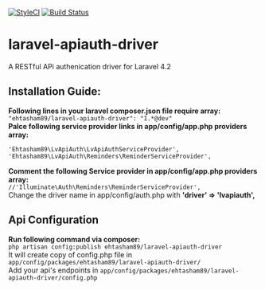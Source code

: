 [![StyleCI](https://styleci.io/repos/56254078/shield)](https://styleci.io/repos/56254078)
[![Build Status](https://travis-ci.org/ehtasham89/laravel-apiauth-driver.svg?branch=master)](https://travis-ci.org/ehtasham89/laravel-apiauth-driver)
# laravel-apiauth-driver
A RESTful APi authenication driver for Laravel 4.2

## Installation Guide:
**Following lines in your laravel composer.json file require array:** <br>
`"ehtasham89/laravel-apiauth-driver": "1.*@dev"` <br>
**Palce following service provider links in app/config/app.php providers array:**
```
'Ehtasham89\LvApiAuth\LvApiAuthServiceProvider',
'Ehtasham89\LvApiAuth\Reminders\ReminderServiceProvider',
```
**Comment the following Service provider in app/config/app.php providers array:** <br>
`//'Illuminate\Auth\Reminders\ReminderServiceProvider',` <br>
Change the driver name in app/config/auth.php with **'driver' => 'lvapiauth',** <br>
## Api Configuration
**Run following command via composer:** <br>
`php artisan config:publish ehtasham89/laravel-apiauth-driver` <br>
It will create copy of config.php file in `app/config/packages/ehtasham89/laravel-apiauth-driver/` <br>
Add your api's endpoints in `app/config/packages/ehtasham89/laravel-apiauth-driver/config.php`

